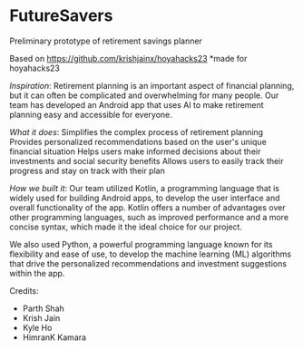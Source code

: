 # FutureSavers
Preliminary prototype of retirement savings planner

Based on https://github.com/krishjainx/hoyahacks23
*made for hoyahacks23

*Inspiration*: 
Retirement planning is an important aspect of financial planning, but it can often be complicated and overwhelming for many people. Our team has developed an Android app that uses AI to make retirement planning easy and accessible for everyone.

*What it does*:
Simplifies the complex process of retirement planning Provides personalized recommendations based on the user's unique financial situation Helps users make informed decisions about their investments and social security benefits Allows users to easily track their progress and stay on track with their plan

*How we built it*:
Our team utilized Kotlin, a programming language that is widely used for building Android apps, to develop the user interface and overall functionality of the app. Kotlin offers a number of advantages over other programming languages, such as improved performance and a more concise syntax, which made it the ideal choice for our project.

We also used Python, a powerful programming language known for its flexibility and ease of use, to develop the machine learning (ML) algorithms that drive the personalized recommendations and investment suggestions within the app.

Credits:
- Parth Shah
- Krish Jain
- Kyle Ho
- HimranK Kamara
